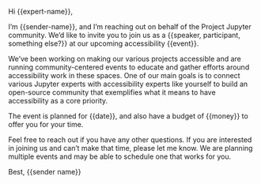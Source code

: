 Hi {{expert-name}},

I’m {{sender-name}}, and I’m reaching out on behalf of the Project Jupyter community. 
We’d like to invite you to join us as a {{speaker, participant, something else?}} at our 
upcoming accessibility {{event}}.

We’ve been working on making our various projects accessible and are running 
community-centered events to educate and gather efforts around accessibility 
work in these spaces. One of our main goals is to connect various Jupyter 
experts with accessibility experts like yourself to build an open-source 
community that exemplifies what it means to have accessibility as a core 
priority.

The event is planned for {{date}}, and also have a budget of {{money}} to 
offer you for your time.

Feel free to reach out if you have any other questions. If you are interested 
in joining us and can’t make that time, please let me know. We are planning 
multiple events and may be able to schedule one that works for you.

Best,
{{sender name}}
